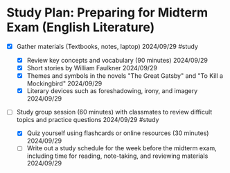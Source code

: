 # Study Plan: Preparing for Midterm Exam (English Literature)

- [X] Gather materials (Textbooks, notes, laptop) 2024/09/29 #study

  - [X] Review key concepts and vocabulary (90 minutes) 2024/09/29
  - [X] Short stories by William Faulkner 2024/09/29
  - [X] Themes and symbols in the novels "The Great Gatsby" and "To Kill a Mockingbird" 2024/09/29
  - [X] Literary devices such as foreshadowing, irony, and imagery 2024/09/29

- [ ] Study group session (60 minutes) with classmates to review difficult topics and practice questions 2024/09/29 #study
  - [X] Quiz yourself using flashcards or online resources (30 minutes) 2024/09/29
  - [ ] Write out a study schedule for the week before the midterm exam, including time for reading, note-taking, and reviewing materials 2024/09/29
